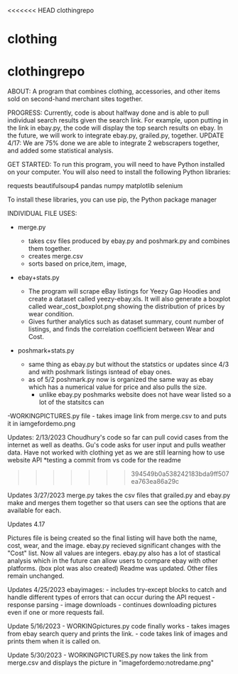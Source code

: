 <<<<<<< HEAD
clothingrepo

clothing
=======
# clothingrepo
ABOUT: 
A program that combines clothing, accessories, and other items sold on second-hand merchant sites together. 

PROGRESS:
Currently, code is about halfway done and is able to pull individual search results given the search link. For example, upon putting in the link in ebay.py, the code will display the top search results on ebay. In the future, we will work to integrate ebay.py, grailed.py, together. 
UPDATE 4/17: We are 75% done we are able to integrate 2 webscrapers together, and added some statistical analysis. 

GET STARTED: 
To run this program, you will need to have Python installed on your computer. You will also need to install the following Python libraries:

requests
beautifulsoup4
pandas
numpy
matplotlib
selenium 

To install these libraries, you can use pip, the Python package manager

INDIVIDUAL FILE USES:
- merge.py
    - takes csv files produced by ebay.py and poshmark.py and combines them together.
    - creates merge.csv
    - sorts based on price,item, image, 
- ebay+stats.py  
    - The program will scrape eBay listings for Yeezy Gap Hoodies and create a dataset called yeezy-ebay.xls. It will also generate a boxplot called wear_cost_boxplot.png showing the distribution of prices by wear condition.
    - Gives further analytics such as dataset summary, count number of listings, and finds the correlation coefficient between Wear and  Cost. 

- poshmark+stats.py
    - same thing as ebay.py but without the statstics or updates since 4/3 and with poshmark listings isntead of ebay ones. 
    - as of 5/2 poshmark.py now is organized the same way as ebay which has a numerical value for price and also pulls the size. 
        - unlike ebay.py poshmarks website does not have wear listed so a lot of the statsitcs can 

-WORKINGPICTURES.py file
    - takes image link from merge.csv to and puts it in iamgefordemo.png

Updates: 2/13/2023
Choudhury's code so far can pull covid cases from the internet as well as deaths. Gu's code asks for user input and pulls weather data. Have not worked with clothing yet as we are still learning how to use website API 
*testing a commit from vs code for the readme
>>>>>>> 394549b0a538242183bda9ff507ea763ea86a29c

Updates 3/27/2023
merge.py takes the csv files that grailed.py and ebay.py make and merges them together so that users can see the options that are available for each. 

Updates 4.17

Pictures file is being created so the final listing will have both the name, cost, wear, and the image. 
ebay.py recieved significant changes with the "Cost" list. Now all values are integers. 
ebay.py also has a lot of stastical analysis which in the future can allow users to compare ebay with other platforms. (box plot was also created)
Readme was updated. 
Other files remain unchanged. 

Updates 4/25/2023
ebayimages: 
    - includes try-except blocks to catch and handle different types of errors that can occur during the API request
    - response parsing
    - image downloads 
    - continues downloading pictures even if one or more requests fail.    
    
Update 5/16/2023
    - WORKINGpictures.py code finally works
    - takes images from ebay search query and prints the link. 
    - code takes link of images and prints them when it is called on. 
    
Update 5/30/2023
    - WORKINGPICTURES.py now takes the link from merge.csv and displays the picture in "imagefordemo:notredame.png"

